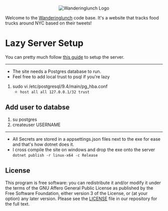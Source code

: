 <div align="center">
    <br>
  <img
    alt="Wanderinglunch Logo"
    src="https://wanderinglunch.com/images/wl.png"
  />
  <br>
</div>


Welcome to the [Wanderinglunch](https://wanderinglunch.com) code base. It's a website that tracks food trucks around NYC based on their tweets!

# Lazy Server Setup

You can pretty much follow [this guide](https://plusbryan.com/my-first-5-minutes-on-a-server-or-essential-security-for-linux-servers) to setup the server.

---

- The site needs a Postgres database to run.
- Feel free to add local trust to psql if you're lazy

1.  sudo vi /etc/postgresql/9.4/main/pg_hba.conf
    - `host all all 127.0.0.1/32 trust`

## Add user to databse

1. su postgres
1. createuser USERNAME

---

- All Secrets are stored in a appsettings.json files next to the exe for ease and that's how dotnet does it.
- I cross compile the site on windows and drop the exe onto the server
  `dotnet publish -r linux-x64 -c Release`

## License

This program is free software: you can redistribute it and/or modify it under the terms of the GNU Affero General Public License as published by the Free Software Foundation, either version 3 of the License, or (at your option) any later version. Please see the [LICENSE](./LICENSE.md) file in our repository for the full text.
